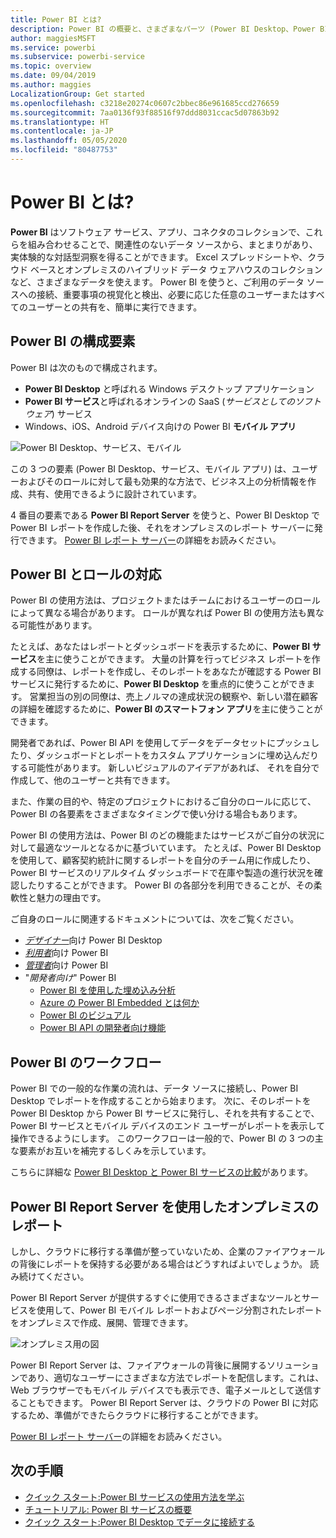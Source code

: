 ```yaml
---
title: Power BI とは?
description: Power BI の概要と、さまざまなパーツ (Power BI Desktop、Power BI サービス、Power BI モバイル、Report Server、および Power BI Embedded) がどのように組み合わさっているか。
author: maggiesMSFT
ms.service: powerbi
ms.subservice: powerbi-service
ms.topic: overview
ms.date: 09/04/2019
ms.author: maggies
LocalizationGroup: Get started
ms.openlocfilehash: c3218e20274c0607c2bbec86e961685ccd276659
ms.sourcegitcommit: 7aa0136f93f88516f97ddd8031ccac5d07863b92
ms.translationtype: HT
ms.contentlocale: ja-JP
ms.lasthandoff: 05/05/2020
ms.locfileid: "80487753"
---
```

# <a name="what-is-power-bi"></a>Power BI とは?
**Power BI** はソフトウェア サービス、アプリ、コネクタのコレクションで、これらを組み合わせることで、関連性のないデータ ソースから、まとまりがあり、実体験的な対話型洞察を得ることができます。 Excel スプレッドシートや、クラウド ベースとオンプレミスのハイブリッド データ ウェアハウスのコレクションなど、さまざまなデータを使えます。 Power BI を使うと、ご利用のデータ ソースへの接続、重要事項の視覚化と検出、必要に応じた任意のユーザーまたはすべてのユーザーとの共有を、簡単に実行できます。

## <a name="the-parts-of-power-bi"></a>Power BI の構成要素
Power BI は次のもので構成されます。 
- **Power BI Desktop** と呼ばれる Windows デスクトップ アプリケーション
- **Power BI サービス**と呼ばれるオンラインの SaaS (*サービスとしてのソフトウェア*) サービス 
- Windows、iOS、Android デバイス向けの Power BI **モバイル アプリ**

![Power BI Desktop、サービス、モバイル](media/power-bi-overview/power-bi-overview-blocks.png)

この 3 つの要素 (Power BI Desktop、サービス、モバイル アプリ) は、ユーザーおよびそのロールに対して最も効果的な方法で、ビジネス上の分析情報を作成、共有、使用できるように設計されています。

4 番目の要素である **Power BI Report Server** を使うと、Power BI Desktop で Power BI レポートを作成した後、それをオンプレミスのレポート サーバーに発行できます。 [Power BI レポート サーバー](#on-premises-reporting-with-power-bi-report-server)の詳細をお読みください。

## <a name="how-power-bi-matches-your-role"></a>Power BI とロールの対応
Power BI の使用方法は、プロジェクトまたはチームにおけるユーザーのロールによって異なる場合があります。 ロールが異なれば Power BI の使用方法も異なる可能性があります。

たとえば、あなたはレポートとダッシュボードを表示するために、**Power BI サービス**を主に使うことができます。 大量の計算を行ってビジネス レポートを作成する同僚は、レポートを作成し、そのレポートをあなたが確認する Power BI サービスに発行するために、**Power BI Desktop** を重点的に使うことができます。 営業担当の別の同僚は、売上ノルマの達成状況の観察や、新しい潜在顧客の詳細を確認するために、**Power BI のスマートフォン アプリ**を主に使うことができます。

開発者であれば、Power BI API を使用してデータをデータセットにプッシュしたり、ダッシュボードとレポートをカスタム アプリケーションに埋め込んだりする可能性があります。 新しいビジュアルのアイデアがあれば、 それを自分で作成して、他のユーザーと共有できます。  

また、作業の目的や、特定のプロジェクトにおけるご自分のロールに応じて、Power BI の各要素をさまざまなタイミングで使い分ける場合もあります。

Power BI の使用方法は、Power BI のどの機能またはサービスがご自分の状況に対して最適なツールとなるかに基づいています。 たとえば、Power BI Desktop を使用して、顧客契約統計に関するレポートを自分のチーム用に作成したり、Power BI サービスのリアルタイム ダッシュボードで在庫や製造の進行状況を確認したりすることができます。 Power BI の各部分を利用できることが、その柔軟性と魅力の理由です。

ご自身のロールに関連するドキュメントについては、次をご覧ください。
- [*デザイナー*](../desktop-what-is-desktop.md)向け Power BI Desktop
- [*利用者*](../consumer/end-user-consumer.md)向け Power BI
- [*管理者*](../service-admin-administering-power-bi-in-your-organization.md)向け Power BI
- "*開発者向け*" Power BI
    * [Power BI を使用した埋め込み分析](../developer/embedded/embedding.md)
    * [Azure の Power BI Embedded とは何か](../developer/embedded/azure-pbie-what-is-power-bi-embedded.md)
    * [Power BI のビジュアル](../developer/visuals/power-bi-custom-visuals.md)
    * [Power BI API の開発者向け機能](../developer/automation/overview-of-power-bi-rest-api.md)

## <a name="the-flow-of-work-in-power-bi"></a>Power BI のワークフロー
Power BI での一般的な作業の流れは、データ ソースに接続し、Power BI Desktop でレポートを作成することから始まります。 次に、そのレポートを Power BI Desktop から Power BI サービスに発行し、それを共有することで、Power BI サービスとモバイル デバイスのエンド ユーザーがレポートを表示して操作できるようにします。
このワークフローは一般的で、Power BI の 3 つの主な要素がお互いを補完するしくみを示しています。

こちらに詳細な [Power BI Desktop と Power BI サービスの比較](../fundamentals/service-service-vs-desktop.md)があります。

## <a name="on-premises-reporting-with-power-bi-report-server"></a>Power BI Report Server を使用したオンプレミスのレポート

しかし、クラウドに移行する準備が整っていないため、企業のファイアウォールの背後にレポートを保持する必要がある場合はどうすればよいでしょうか。  読み続けてください。

Power BI Report Server が提供するすぐに使用できるさまざまなツールとサービスを使用して、Power BI モバイル レポートおよびページ分割されたレポートをオンプレミスで作成、展開、管理できます。

![オンプレミス用の図](media/power-bi-overview/power-bi-report-server2.png)

Power BI Report Server は、ファイアウォールの背後に展開するソリューションであり、適切なユーザーにさまざまな方法でレポートを配信します。これは、Web ブラウザーでもモバイル デバイスでも表示でき、電子メールとして送信することもできます。 Power BI Report Server は、クラウドの Power BI に対応するため、準備ができたらクラウドに移行することができます。 

[Power BI レポート サーバー](../report-server/get-started.md)の詳細をお読みください。

## <a name="next-steps"></a>次の手順
- [クイック スタート:Power BI サービスの使用方法を学ぶ](../service-the-new-power-bi-experience.md)   
- [チュートリアル: Power BI サービスの概要](../service-get-started.md)
- [クイック スタート:Power BI Desktop でデータに接続する](../desktop-quickstart-connect-to-data.md)
